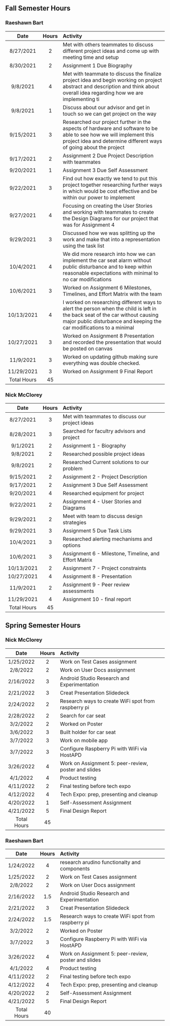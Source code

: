 ## Fall Semester Hours

### Raeshawn Bart
Date | Hours | Activity |
| :---: |  :---: | :--- |
8/27/2021 | 2 | Met with others teammates to discuss different project ideas and come up with meeting time and setup |
8/30/2021 |  2  | Assignment 1 Due Biography |
9/8/2021 | 4 | Met with teammate to discuss the finalize project idea and begin working on project abstract and description and think about overall idea regarding how we are implementing ti |
9/8/2021 | 1 |Discuss about our advisor and get in touch so we can get project on the way |
9/15/2021 | 3 | Researched our project further in the aspects of hardware and software to be able to see how we will implement this project idea and determine different ways of going about the project|
9/17/2021 | 2 | Assignment 2 Due Project Description with teammates |
9/20/2021 | 1 | Assignment 3 Due Self Assessment |
9/22/2021 | 3 | Find out how exactly we tend to put this project together researching further ways in which would be cost effective and be within our power to implement 
9/27/2021 | 4 | Focusing  on creating the User Stories and working with teammates to create the Design Diagrams for our project that was for Assignment 4 |
9/29/2021 | 3 | Discussed how we was splitting up the work and make that into a representation using the task list |
10/4/2021 | 4 | We did more research into how we can implement the car seat alarm without public disturbance and to keep within reasonable expectations with minimal to no car modifications  |
10/6/2021 | 3 | Worked on Assignment 6 Milestones, Timelines, and Effort Matrix with the team |
10/13/2021 | 4| I worked on researching different ways to alert the person when the child is left in the back seat of the car without causing major public disturbance and keeping the car modifications to a minimal  |
10/27/2021 | 3 | Worked on Assignment 8 Presentation and recorded the presentation  that would be posted on canvas|
11/9/2021 | 3 | Worked on updating github making sure everything was double checked.|
11/29/2021 | 3 | Worked on Assignment 9 Final Report |
Total Hours | 45 | 

### Nick McClorey
Date | Hours | Activity |
| :---: |  :---: | :--- |
8/27/2021 | 3 | Met with teammates to discuss our project ideas |
8/28/2021 | 3 | Searched for facultry advisors and project |
9/1/2021 | 2 | Assignment 1 - Biography |
9/8/2021 | 2 | Researched possible project ideas|
9/8/2021 | 2 | Researched Current solutions to our problem |
9/15/2021 | 2 | Assignment 2 - Project Description |
9/17/2021 | 2 | Assignment 3 Due Self Assessment |
9/20/2021 | 4 | Researched equipment for project|
9/22/2021 | 2 | Assignment 4 - User Stories and Diagrams|
9/29/2021 | 2 | Meet with team to discuss design strategies |
9/29/2021 | 3 | Assignment 5 Due Task Lists |
10/4/2021 | 3 | Researched alerting mechanisms and options|
10/6/2021 | 3 | Assignment 6 - Milestone, Timeline, and Effort Matrix |
10/13/2021 | 2 | Assignment 7 - Project constraints |
10/27/2021 | 4 | Assignment 8 - Presentation
11/9/2021 | 2 | Assignment 9 - Peer review assessments
11/29/2021 | 4 | Assignment 10 - final report |
Total Hours | 45 |

## Spring Semester Hours

### Nick McClorey
Date | Hours | Activity |
| :---: |  :---: | :--- |
1/25/2022 | 2 | Work on Test Cases assignment |
2/8/2022 | 2 | Work on User Docs assignment |
2/16/2022 | 3 | Android Studio Research and Experimentation
2/21/2022 | 3 | Creat Presentation Slidedeck |
2/24/2022 | 2 | Research ways to create WiFi spot from raspberry pi |
2/28/2022 | 2 | Search for car seat |
3/2/2022 | 2 | Worked on Poster |
3/6/2022 | 3 | Built holder for car seat |
3/7/2022 | 3 | Work on mobile app |
3/7/2022 | 3 | Configure Raspberry Pi with WiFi via HostAPD |
3/26/2022 | 4 | Work on Assignment 5: peer-review, poster and slides |
4/1/2022 | 4 | Product testing |
4/11/2022 | 2 | Final testing before tech expo |
4/12/2022 | 4 | Tech Expo: prep, presenting and cleanup |
4/20/2022 | 1 | Self-Assessment Assignment |
4/21/2022 | 5 | Final Design Report |
Total Hours | 45 |

### Raeshawn Bart

Date | Hours | Activity |
| :---: |  :---: | :--- |
1/24/2022 | 4 | research arudino functionalty and components|
1/25/2022 | 2 | Work on Test Cases assignment |
2/8/2022 | 2 | Work on User Docs assignment |
2/16/2022 | 1.5| Android Studio Research and Experimentation
2/21/2022 | 3 | Creat Presentation Slidedeck |
2/24/2022 | 1.5 | Research ways to create WiFi spot from raspberry pi |
3/2/2022 | 2 | Worked on Poster |
3/7/2022 | 3 | Configure Raspberry Pi with WiFi via HostAPD |
3/26/2022 | 4 | Work on Assignment 5: peer-review, poster and slides |
4/1/2022 | 4 | Product testing |
4/11/2022 | 2 | Final testing before tech expo |
4/12/2022 | 4 | Tech Expo: prep, presenting and cleanup |
4/20/2022 | 2 | Self-Assessment Assignment |
4/21/2022 | 5 | Final Design Report |
Total Hours | 40|

